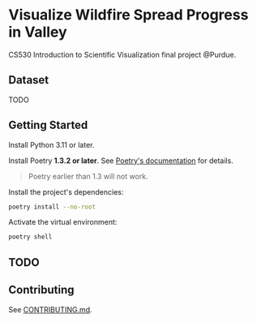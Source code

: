 # Visualize Wildfire Spread Progress in Valley

CS530 Introduction to Scientific Visualization final project @Purdue.

## Dataset

TODO

## Getting Started

Install Python 3.11 or later.

Install Poetry **1.3.2 or later**. See
[Poetry's documentation](https://python-poetry.org/docs/) for details.

> Poetry earlier than 1.3 will not work.

Install the project's dependencies:

```sh
poetry install --no-root
```

Activate the virtual environment:

```sh
poetry shell
```

## TODO

## Contributing

See [CONTRIBUTING.md](./CONTRIBUTING.md).
